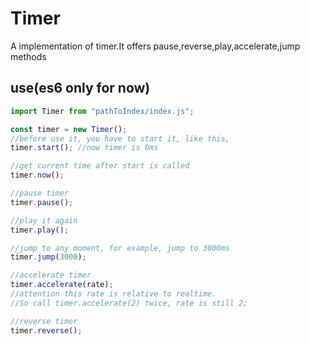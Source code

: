 # Timer

A implementation of timer.It offers pause,reverse,play,accelerate,jump methods

## use(es6 only for now)

```javascript
import Timer from "pathToIndex/index.js";

const timer = new Timer();
//before use it, you have to start it, like this,
timer.start(); //now timer is 0ms

//get current time after start is called
timer.now();

//pause timer
timer.pause();

//play it again
timer.play();

//jump to any moment, for example, jump to 3000ms
timer.jump(3000);

//accelerate timer
timer.accelerate(rate);
//attention this rate is relative to realtime.
//So call timer.accelerate(2) twice, rate is still 2;

//reverse timer
timer.reverse();
```
